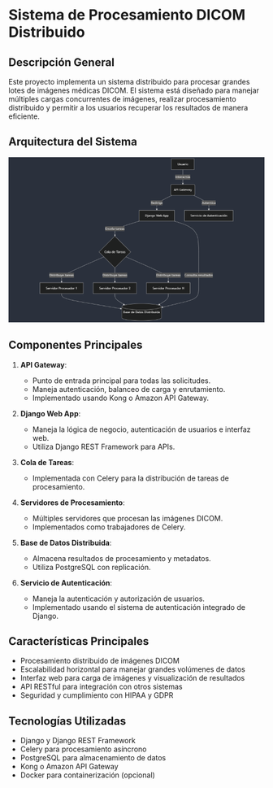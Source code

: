 # Sistema de Procesamiento DICOM Distribuido

## Descripción General
Este proyecto implementa un sistema distribuido para procesar grandes lotes de imágenes médicas DICOM. El sistema está diseñado para manejar múltiples cargas concurrentes de imágenes, realizar procesamiento distribuido y permitir a los usuarios recuperar los resultados de manera eficiente.

## Arquitectura del Sistema

![Arquitectura del Sistema](architectureDiagram.png)

## Componentes Principales

1. **API Gateway**: 
   - Punto de entrada principal para todas las solicitudes.
   - Maneja autenticación, balanceo de carga y enrutamiento.
   - Implementado usando Kong o Amazon API Gateway.

2. **Django Web App**:
   - Maneja la lógica de negocio, autenticación de usuarios e interfaz web.
   - Utiliza Django REST Framework para APIs.

3. **Cola de Tareas**:
   - Implementada con Celery para la distribución de tareas de procesamiento.

4. **Servidores de Procesamiento**:
   - Múltiples servidores que procesan las imágenes DICOM.
   - Implementados como trabajadores de Celery.

5. **Base de Datos Distribuida**:
   - Almacena resultados de procesamiento y metadatos.
   - Utiliza PostgreSQL con replicación.

6. **Servicio de Autenticación**:
   - Maneja la autenticación y autorización de usuarios.
   - Implementado usando el sistema de autenticación integrado de Django.

## Características Principales

- Procesamiento distribuido de imágenes DICOM
- Escalabilidad horizontal para manejar grandes volúmenes de datos
- Interfaz web para carga de imágenes y visualización de resultados
- API RESTful para integración con otros sistemas
- Seguridad y cumplimiento con HIPAA y GDPR

## Tecnologías Utilizadas

- Django y Django REST Framework
- Celery para procesamiento asíncrono
- PostgreSQL para almacenamiento de datos
- Kong o Amazon API Gateway
- Docker para containerización (opcional)
